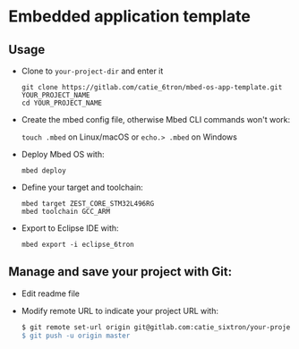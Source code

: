 # Embedded application template

## Usage
* Clone to `your-project-dir` and enter it

    ```
    git clone https://gitlab.com/catie_6tron/mbed-os-app-template.git YOUR_PROJECT_NAME
    cd YOUR_PROJECT_NAME
    ```

* Create the mbed config file, otherwise Mbed CLI commands won't work:

    `touch .mbed` on Linux/macOS or `echo.> .mbed` on Windows

* Deploy Mbed OS with:

    ```
    mbed deploy
    ```

* Define your target and toolchain:

    ```
    mbed target ZEST_CORE_STM32L496RG
    mbed toolchain GCC_ARM
    ```

* Export to Eclipse IDE with:

    ```
    mbed export -i eclipse_6tron
    ```

## Manage and save your project with Git:

* Edit readme file
* Modify remote URL to indicate your project URL with:

    ```sh
    $ git remote set-url origin git@gitlab.com:catie_sixtron/your-project-name.git'
    $ git push -u origin master
    ```